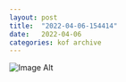 ```yaml
---
layout:	post
title:	"2022-04-06-154414"
date:	2022-04-06
categories:	kof archive
---
```


![Image Alt](https://k0f.github.io/assets/2022-04-06-154414.jpg)
